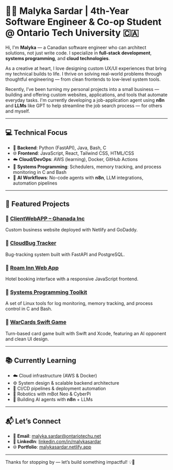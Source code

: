 # 👩‍💻 Malyka Sardar | 4th-Year Software Engineer & Co-op Student @ Ontario Tech University 🇨🇦

Hi, I'm **Malyka** — a Canadian software engineer who can architect solutions, not just write code. I specialize in **full-stack development**, **systems programming**, and **cloud technologies**.

As a creative at heart, I love designing custom UX/UI experiences that bring my technical builds to life. I thrive on solving real-world problems through thoughtful engineering — from clean frontends to low-level system tools.

Recently, I’ve been turning my personal projects into a small business — building and offering custom websites, applications, and tools that automate everyday tasks. I'm currently developing a job-application agent using **n8n** and **LLMs** like GPT to help streamline the job search process — for others and myself.

---

## 💻 Technical Focus

- 🔧 **Backend**: Python (FastAPI), Java, Bash, C  
- 🌐 **Frontend**: JavaScript, React, Tailwind CSS, HTML/CSS  
- ☁️ **Cloud/DevOps**: AWS (learning), Docker, GitHub Actions  
- 🧠 **Systems Programming**: Schedulers, memory tracking, and process monitoring in C and Bash  
- 🤖 **AI Workflows**: No-code agents with **n8n**, LLM integrations, automation pipelines  

---

## 🌟 Featured Projects

### 🔹 [ClientWebAPP – Ghanada Inc](https://github.com/malykasardar/ClientWebAPP-GhanadaInc)  
Custom business website deployed with Netlify and GoDaddy.

### 🔹 [CloudBug Tracker](https://github.com/malykasardar/cloudbug-tracker-)  
Bug-tracking system built with FastAPI and PostgreSQL.

### 🔹 [Roam Inn Web App](https://github.com/malykasardar/Roam-Inn-WebApp-)  
Hotel booking interface with a responsive JavaScript frontend.

### 🔹 [Systems Programming Toolkit](https://github.com/malykasardar/Systems-Programming-Final)  
A set of Linux tools for log monitoring, memory tracking, and process control in C and Bash.

### 🔹 [WarCards Swift Game](https://github.com/malykasardar/WarcardsSwift)  
Turn-based card game built with Swift and Xcode, featuring an AI opponent and clean UI design.

---

## 📚 Currently Learning

- ☁️ Cloud infrastructure (AWS & Docker)  
- ⚙️ System design & scalable backend architecture  
- 🔁 CI/CD pipelines & deployment automation  
- 🤖 Robotics with mBot Neo & CyberPi  
- 🧩 Building AI agents with **n8n** + LLMs  

---

## 📬 Let’s Connect

- 📩 **Email**: malyka.sardar@ontariotechu.net  
- 💼 **LinkedIn**: [linkedin.com/in/malykasardar](https://linkedin.com/in/malykasardar)  
- 🌐 **Portfolio**: [malykasardar.netlify.app](https://malykasardar.netlify.app)  

---

Thanks for stopping by — let’s build something impactful! 💡🌱
